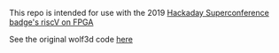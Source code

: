This repo is intended for use with the 2019 [Hackaday Superconference badge's riscV on FPGA](https://github.com/Spritetm/hadbadge2019_fpgasoc)

See the original wolf3d code [here](https://github.com/id-Software/wolf3d)